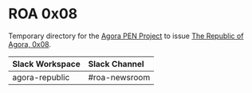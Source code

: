 # ROA 0x08
Temporary directory for the [Agora PEN Project](https://github.com/agorahub/AIPs/projects/1) to issue [The Republic of Agora, 0x08](https://github.com/agorahub/pen0/releases/tag/0x08).

| Slack Workspace | Slack Channel |
| :-------------- | :------------ |
| agora-republic  | #roa-newsroom |
